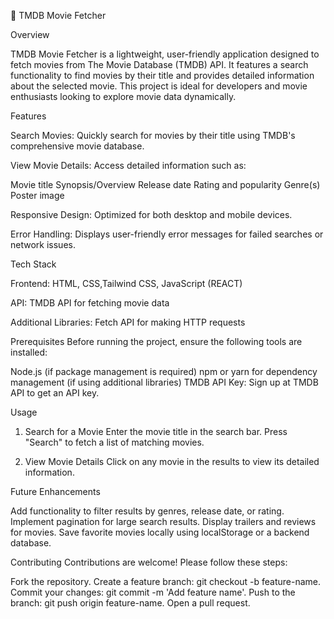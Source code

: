 🎥 TMDB Movie Fetcher

Overview

TMDB Movie Fetcher is a lightweight, user-friendly application designed to fetch movies from The Movie Database (TMDB) API. It features a search functionality to find movies by their title and provides detailed information about the selected movie. This project is ideal for developers and movie enthusiasts looking to explore movie data dynamically.

Features

Search Movies: Quickly search for movies by their title using TMDB's comprehensive movie database.

View Movie Details: Access detailed information such as:

Movie title
Synopsis/Overview
Release date
Rating and popularity
Genre(s)
Poster image

Responsive Design: Optimized for both desktop and mobile devices.

Error Handling: Displays user-friendly error messages for failed searches or network issues.

Tech Stack

Frontend: HTML, CSS,Tailwind CSS, JavaScript (REACT)

API: TMDB API for fetching movie data

Additional Libraries:
 Fetch API for making HTTP requests

Prerequisites
Before running the project, ensure the following tools are installed:

Node.js (if package management is required)
npm or yarn for dependency management (if using additional libraries)
TMDB API Key: Sign up at TMDB API to get an API key.

Usage

1. Search for a Movie
Enter the movie title in the search bar.
Press "Search" to fetch a list of matching movies.

2. View Movie Details
Click on any movie in the results to view its detailed information.

Future Enhancements

Add functionality to filter results by genres, release date, or rating.
Implement pagination for large search results.
Display trailers and reviews for movies.
Save favorite movies locally using localStorage or a backend database.

Contributing
Contributions are welcome! Please follow these steps:

Fork the repository.
Create a feature branch: git checkout -b feature-name.
Commit your changes: git commit -m 'Add feature name'.
Push to the branch: git push origin feature-name.
Open a pull request.